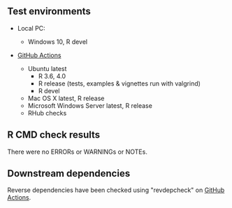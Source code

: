 ## Test environments

* Local PC:
  - Windows 10, R devel

* [GitHub Actions](https://github.com/ms609/TreeTools/actions)
  - Ubuntu latest
    - R 3.6, 4.0
    - R release (tests, examples & vignettes run with valgrind)
    - R devel
  - Mac OS X latest, R release
  - Microsoft Windows Server latest, R release
  - RHub checks

## R CMD check results

There were no ERRORs or WARNINGs or NOTEs.

## Downstream dependencies

Reverse dependencies have been checked using "revdepcheck" on
[GitHub Actions](https://github.com/ms609/TreeTools/actions/workflows/revdep.yml).
